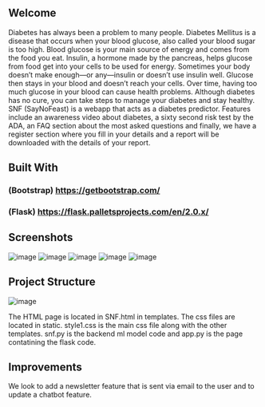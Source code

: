 ## Welcome
Diabetes has always been a problem to many people. Diabetes Mellitus is a disease that occurs when your blood glucose, also called your blood sugar is too high. Blood glucose is your main source of energy and comes from the food you eat. Insulin, a hormone made by the pancreas, helps glucose from food get into your cells to be used for energy. Sometimes your body doesn’t make enough—or any—insulin or doesn’t use insulin well. Glucose then stays in your blood and doesn’t reach your cells. Over time, having too much glucose in your blood can cause health problems. Although diabetes has no cure, you can take steps to manage your diabetes and stay healthy.
SNF (SayNoFeast) is a webapp that acts as a diabetes predictor. Features include an awareness video about diabetes, a sixty second risk test by the ADA, an FAQ section about the most asked questions and finally, we have a register section where you fill in your details and a report will be downloaded with the details of your report. 

## Built With
### (Bootstrap)  https://getbootstrap.com/  
### (Flask)  https://flask.palletsprojects.com/en/2.0.x/

## Screenshots
![image](https://user-images.githubusercontent.com/67377539/150679915-01c269cc-1558-4cde-9665-1aca0c3641f4.png)
![image](https://user-images.githubusercontent.com/67377539/150680034-c8065d92-d9d2-4d9f-b95c-f6300492b0bf.png)
![image](https://user-images.githubusercontent.com/67377539/150680056-88eeb508-0d8f-4c3d-a02a-fca4f6d67070.png)
![image](https://user-images.githubusercontent.com/67377539/150679768-6d02b4e8-1b9d-4efd-a8f7-a47ac0bb64a3.png)
![image](https://user-images.githubusercontent.com/67377539/150682139-f306b5ec-6a09-4eab-97af-1b5e2591aa9f.png)


## Project Structure

![image](https://user-images.githubusercontent.com/67377539/150681963-e223a537-aa8b-4ca1-9379-551d32fb5469.png)



The HTML page is located in SNF.html in templates. The css files are located in static. style1.css is the main css file along with the other templates. snf.py is the backend ml model code and app.py is the page contatining the flask code. 

## Improvements
We look to add a newsletter feature that is sent via email to the user and to update a chatbot feature. 
